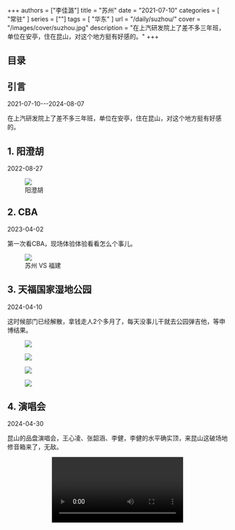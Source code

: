 +++
authors = ["李佳潞"]
title = "苏州"
date = "2021-07-10"
categories = [
    "常驻"
]
series = [""]
tags = [
    "华东"
]
url = "/daily/suzhou/"
cover = "/images/cover/suzhou.jpg"
description = "在上汽研发院上了差不多三年班，单位在安亭，住在昆山，对这个地方挺有好感的。"
+++
<!DOCTYPE html>
<html lang="zh-CN">
<head>
    <meta charset="UTF-8">
    <meta name="viewport" content="width=device-width, initial-scale=1.0">
    <link rel="stylesheet" href="/assets/css/styles.css">
    <script src="/assets/js/toc.js"></script>    
</head>
<body>
    <article>
        <nav>
            <h2>目录</h2>
            <ul id="toc">
                <!-- 目录项会在这里动态生成 -->
            </ul>
        </nav>
        <section>
            <h2>引言</h2>
            <p>2021-07-10---2024-08-07</p>
            <p>         在上汽研发院上了差不多三年班，单位在安亭，住在昆山，对这个地方挺有好感的。</p>
        </section>
        <section>
            <h2>1. 阳澄胡</h2>
            <p>2022-08-27 <i class="fas fa-cloud"></i></p>
            <div class="container">
                <div class="image">
                    <figure>
                        <a data-fancybox="gallery" href="https://cdn.heirenlop.com/daily-record/suzhou1.jpg">
    <img src="https://cdn.heirenlop.com/daily-record/suzhou1.jpg" loading="lazy">
</a>
                        <figcaption>阳澄胡</figcaption>
                    </figure>
                </div>
            </div>
        </section>
        <section>
            <h2>2. CBA</h2>
            <p>2023-04-02 <i class="fas fa-sun"></i></p>
            <p>         第一次看CBA，现场体验体验看看怎么个事儿。</p>
            <div class="container">
                <div class="image">
                    <figure>
                        <a data-fancybox="gallery" href="https://cdn.heirenlop.com/daily-record/suzhou6.jpg">
    <img src="https://cdn.heirenlop.com/daily-record/suzhou6.jpg" loading="lazy">
</a>
                        <figcaption>苏州 VS 福建</figcaption>
                    </figure>
                </div>
            </div>
        </section>
        <section>
            <h2>3. 天福国家湿地公园</h2>
            <p>2024-04-10 <i class="fas fa-sun"></i></p>
            <p>         这时候部门已经解散，拿钱走人2个多月了，每天没事儿干就去公园弹吉他，等申博结果。</p>
            <div class="container">
                <div class="image">
                    <figure>
                        <a data-fancybox="gallery" href="https://cdn.heirenlop.com/daily-record/suzhou2.jpg">
    <img src="https://cdn.heirenlop.com/daily-record/suzhou2.jpg" loading="lazy">
</a>
                    </figure>
                </div>
            </div>
            <div class="container">
                <div class="image">
                    <figure>
                        <a data-fancybox="gallery" href="https://cdn.heirenlop.com/daily-record/suzhou3.jpg">
    <img src="https://cdn.heirenlop.com/daily-record/suzhou3.jpg" loading="lazy">
</a>
                    </figure>
                </div>
            </div>
            <div class="container">
            <div class="image">
                    <figure>
                        <a data-fancybox="gallery" href="https://cdn.heirenlop.com/daily-record/suzhou4.jpg">
    <img src="https://cdn.heirenlop.com/daily-record/suzhou4.jpg" loading="lazy">
</a>
                    </figure>
                </div>
                <div class="image">
                    <figure>
                        <a data-fancybox="gallery" href="https://cdn.heirenlop.com/daily-record/suzhou5.jpg">
    <img src="https://cdn.heirenlop.com/daily-record/suzhou5.jpg" loading="lazy">
</a>
                    </figure>
                </div>
            </div>
        </section>
        <section>
            <h2>4. 演唱会</h2>
            <p>2024-04-30 <i class="fas fa-sun"></i></p>
            <p>昆山的品盘演唱会，王心凌、张韶涵、李健，李健的水平确实顶，来昆山这破场地修音箱来了，无敌。</p>
            <div class="container" style="display: flex; justify-content: center;">
              <video controls style="max-width:100%; height:auto;">
                <source src="https://cdn-v.heirenlop.com/suzhou1.mp4" type="video/mp4">
                您的浏览器不支持 HTML5 视频播放。
              </video>
            </div>
        </section>
    </article>
</body>
</html>